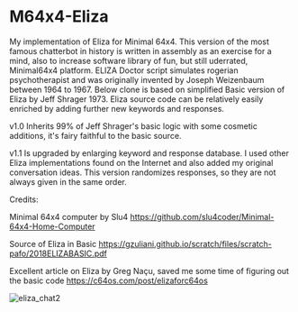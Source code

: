 # M64x4-Eliza
My implementation of Eliza for Minimal 64x4. This version of the most famous chatterbot in history is written in assembly as an exercise for a mind, also to increase software library of fun, but still uderrated, Minimal64x4 platform.
ELIZA Doctor script simulates rogerian psychotherapist and was originally invented by Joseph Weizenbaum between 1964 to 1967. Below clone is based on simplified Basic version of Eliza by Jeff Shrager 1973. Eliza source code can be relatively easily enriched by adding further new keywords and responses.

v1.0 Inherits 99% of Jeff Shrager's basic logic with some cosmetic additions, it's fairy faithful to the basic source.

v1.1 Is upgraded by enlarging keyword and response database. I used other Eliza implementations found on the Internet and also added my original conversation ideas. This version randomizes responses, so they are not always given in the same order. 


Credits:

Minimal 64x4 computer by Slu4 https://github.com/slu4coder/Minimal-64x4-Home-Computer

Source of Eliza in Basic https://gzuliani.github.io/scratch/files/scratch-pafo/2018ELIZABASIC.pdf

Excellent article on Eliza by Greg Naçu, saved me some time of figuring out the basic code https://c64os.com/post/elizaforc64os 


![eliza_chat2](https://github.com/user-attachments/assets/e7ec4df9-847b-4901-be91-a83b9e8b7fec)
